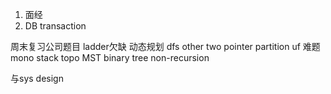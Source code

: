 1. 面经
2. DB transaction

周末复习公司题目
ladder欠缺
动态规划
dfs other
two pointer partition
uf 难题
mono stack
topo MST
binary tree non-recursion

与sys design
